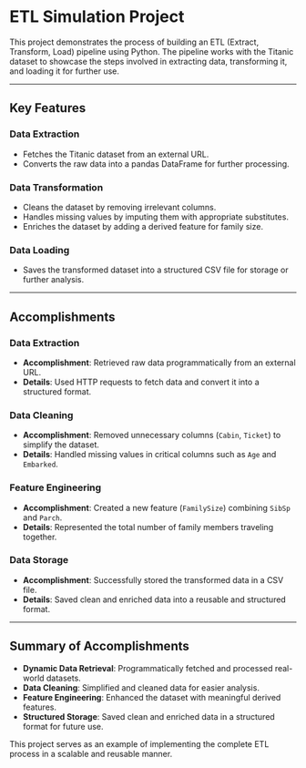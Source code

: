 # ETL Simulation Project

This project demonstrates the process of building an ETL (Extract, Transform, Load) pipeline using Python. The pipeline works with the Titanic dataset to showcase the steps involved in extracting data, transforming it, and loading it for further use.

---

## Key Features

### Data Extraction
- Fetches the Titanic dataset from an external URL.
- Converts the raw data into a pandas DataFrame for further processing.

### Data Transformation
- Cleans the dataset by removing irrelevant columns.
- Handles missing values by imputing them with appropriate substitutes.
- Enriches the dataset by adding a derived feature for family size.

### Data Loading
- Saves the transformed dataset into a structured CSV file for storage or further analysis.

---

## Accomplishments

### Data Extraction
- **Accomplishment**: Retrieved raw data programmatically from an external URL.
- **Details**: Used HTTP requests to fetch data and convert it into a structured format.

### Data Cleaning
- **Accomplishment**: Removed unnecessary columns (`Cabin`, `Ticket`) to simplify the dataset.
- **Details**: Handled missing values in critical columns such as `Age` and `Embarked`.

### Feature Engineering
- **Accomplishment**: Created a new feature (`FamilySize`) combining `SibSp` and `Parch`.
- **Details**: Represented the total number of family members traveling together.

### Data Storage
- **Accomplishment**: Successfully stored the transformed data in a CSV file.
- **Details**: Saved clean and enriched data into a reusable and structured format.

---

## Summary of Accomplishments
- **Dynamic Data Retrieval**: Programmatically fetched and processed real-world datasets.
- **Data Cleaning**: Simplified and cleaned data for easier analysis.
- **Feature Engineering**: Enhanced the dataset with meaningful derived features.
- **Structured Storage**: Saved clean and enriched data in a structured format for future use.

This project serves as an example of implementing the complete ETL process in a scalable and reusable manner.
